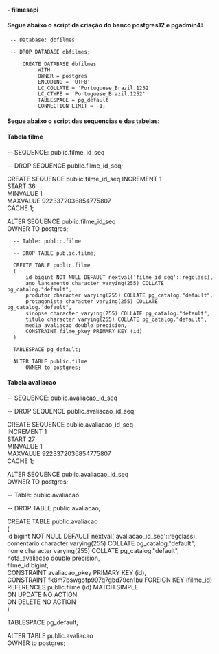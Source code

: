 #### - filmesapi

#### Segue abaixo o script da criação do banco postgres12 e pgadmin4:

 
     -- Database: dbfilmes 

     -- DROP DATABASE dbfilmes;

         CREATE DATABASE dbfilmes
              WITH
              OWNER = postgres
              ENCODING = 'UTF8'
              LC_COLLATE = 'Portuguese_Brazil.1252' 
              LC_CTYPE = 'Portuguese_Brazil.1252' 
              TABLESPACE = pg_default 
              CONNECTION LIMIT = -1; 
              
#### Segue abaixo o script das sequencias e das tabelas:

#### Tabela filme

-- SEQUENCE: public.filme_id_seq 

-- DROP SEQUENCE public.filme_id_seq; 

CREATE SEQUENCE public.filme_id_seq 
    INCREMENT 1  
    START 36     
    MINVALUE 1   
    MAXVALUE 9223372036854775807  
    CACHE 1;  

ALTER SEQUENCE public.filme_id_seq  
    OWNER TO postgres;  
    
      -- Table: public.filme

      -- DROP TABLE public.filme;

      CREATE TABLE public.filme
      (
          id bigint NOT NULL DEFAULT nextval('filme_id_seq'::regclass),
          ano_lancamento character varying(255) COLLATE pg_catalog."default",
          produtor character varying(255) COLLATE pg_catalog."default",
          protagonista character varying(255) COLLATE pg_catalog."default",
          sinopse character varying(255) COLLATE pg_catalog."default",
          titulo character varying(255) COLLATE pg_catalog."default",
          media_avaliacao double precision,
          CONSTRAINT filme_pkey PRIMARY KEY (id)
      )

      TABLESPACE pg_default;

      ALTER TABLE public.filme
          OWNER to postgres;
          
#### Tabela avaliacao

-- SEQUENCE: public.avaliacao_id_seq  <br/>

-- DROP SEQUENCE public.avaliacao_id_seq;  <br/>

CREATE SEQUENCE public.avaliacao_id_seq  <br/>
    INCREMENT 1  <br/>
    START 27     <br/>
    MINVALUE 1   <br/>
    MAXVALUE 9223372036854775807  <br/>
    CACHE 1; <br/>

ALTER SEQUENCE public.avaliacao_id_seq <br/>
    OWNER TO postgres; <br/>
    

-- Table: public.avaliacao <br/>

-- DROP TABLE public.avaliacao;<br/>

CREATE TABLE public.avaliacao<br/>
(<br/>
    id bigint NOT NULL DEFAULT nextval('avaliacao_id_seq'::regclass),<br/>
    comentario character varying(255) COLLATE pg_catalog."default",<br/>
    nome character varying(255) COLLATE pg_catalog."default",<br/>
    nota_avaliacao double precision,<br/>
    filme_id bigint,<br/>
    CONSTRAINT avaliacao_pkey PRIMARY KEY (id),<br/>
    CONSTRAINT fk8m7bswgbfp997q7gbd79en1bu FOREIGN KEY (filme_id)<br/>
        REFERENCES public.filme (id) MATCH SIMPLE<br/>
        ON UPDATE NO ACTION<br/>
        ON DELETE NO ACTION<br/>
)<br/>

TABLESPACE pg_default;<br/>

ALTER TABLE public.avaliacao<br/>
    OWNER to postgres;<br/>
             
